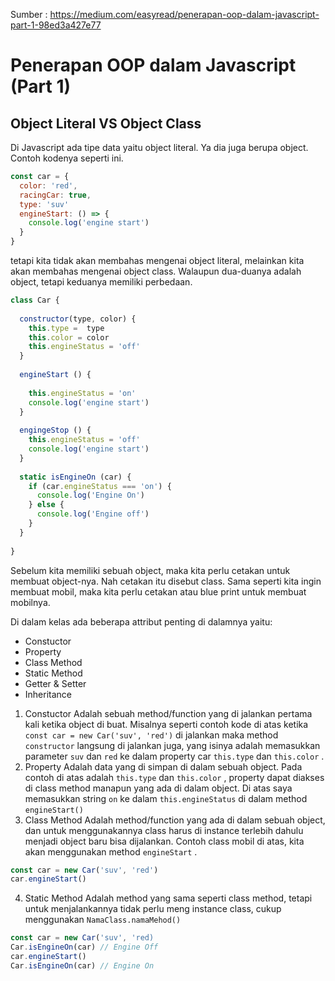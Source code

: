 Sumber : https://medium.com/easyread/penerapan-oop-dalam-javascript-part-1-98ed3a427e77

# Penerapan OOP dalam Javascript (Part 1)

## Object Literal VS Object Class

Di Javascript ada tipe data yaitu object literal. Ya dia juga berupa object. Contoh kodenya seperti ini.
```js
const car = {
  color: 'red',
  racingCar: true,
  type: 'suv'
  engineStart: () => {
    console.log('engine start')
  }
}
```
tetapi kita tidak akan membahas mengenai object literal, melainkan kita akan membahas mengenai object class.
Walaupun dua-duanya adalah object, tetapi keduanya memiliki perbedaan.

```js
class Car {
  
  constructor(type, color) {
    this.type =  type
    this.color = color
    this.engineStatus = 'off'
  }
  
  engineStart () {
    
    this.engineStatus = 'on'
    console.log('engine start')
  }
  
  engingeStop () {
    this.engineStatus = 'off'
    console.log('engine start')
  }
  
  static isEngineOn (car) {
    if (car.engineStatus === 'on') {
      console.log('Engine On')
    } else {
      console.log('Engine off')
    }
  }    
  
}
```

Sebelum kita memiliki sebuah object, maka kita perlu cetakan untuk membuat object-nya. Nah cetakan itu disebut class. Sama seperti kita ingin membuat mobil, maka kita perlu cetakan atau blue print untuk membuat mobilnya.

Di dalam kelas ada beberapa attribut penting di dalamnya yaitu:
- Constuctor
- Property
- Class Method
- Static Method
- Getter & Setter
- Inheritance

1. Constuctor
Adalah sebuah method/function yang di jalankan pertama kali ketika object di buat. Misalnya seperti contoh kode di atas ketika `const car = new Car('suv', 'red')` di jalankan maka method `constructor` langsung di jalankan juga, yang isinya adalah memasukkan parameter `suv` dan `red` ke dalam property car `this.type` dan `this.color` .
2. Property
Adalah data yang di simpan di dalam sebuah object. Pada contoh di atas adalah `this.type` dan `this.color` , property dapat diakses di class method manapun yang ada di dalam object. Di atas saya memasukkan string `on` ke dalam `this.engineStatus` di dalam method `engineStart()`
3. Class Method
Adalah method/function yang ada di dalam sebuah object, dan untuk menggunakannya class harus di instance terlebih dahulu menjadi object baru bisa dijalankan. Contoh class mobil di atas, kita akan menggunakan method `engineStart` .
```js
const car = new Car('suv', 'red')
car.engineStart()
```
4. Static Method
Adalah method yang sama seperti class method, tetapi untuk menjalankannya tidak perlu meng instance class, cukup menggunakan `NamaClass.namaMehod()`
```js
const car = new Car('suv', 'red)
Car.isEngineOn(car) // Engine Off
car.engineStart()
Car.isEngineOn(car) // Engine On
```
